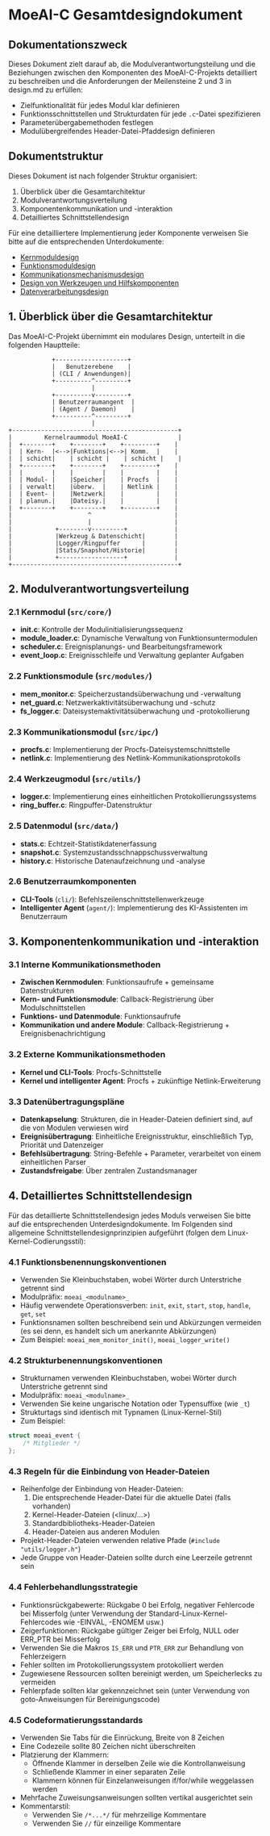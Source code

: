 # MoeAI-C Gesamtdesigndokument

## Dokumentationszweck

Dieses Dokument zielt darauf ab, die Modulverantwortungsteilung und die Beziehungen zwischen den Komponenten des MoeAI-C-Projekts detailliert zu beschreiben und die Anforderungen der Meilensteine 2 und 3 in design.md zu erfüllen:
- Zielfunktionalität für jedes Modul klar definieren
- Funktionsschnittstellen und Strukturdaten für jede `.c`-Datei spezifizieren
- Parameterübergabemethoden festlegen
- Modulübergreifendes Header-Datei-Pfaddesign definieren

## Dokumentstruktur

Dieses Dokument ist nach folgender Struktur organisiert:
1. Überblick über die Gesamtarchitektur
2. Modulverantwortungsverteilung
3. Komponentenkommunikation und -interaktion
4. Detailliertes Schnittstellendesign

Für eine detailliertere Implementierung jeder Komponente verweisen Sie bitte auf die entsprechenden Unterdokumente:
- [Kernmoduldesign](./core_design.md)
- [Funktionsmoduldesign](./modules_design.md)
- [Kommunikationsmechanismusdesign](./communication_design.md)
- [Design von Werkzeugen und Hilfskomponenten](./utils_design.md)
- [Datenverarbeitungsdesign](./data_design.md)

## 1. Überblick über die Gesamtarchitektur

Das MoeAI-C-Projekt übernimmt ein modulares Design, unterteilt in die folgenden Hauptteile:

```
            +--------------------+
            |   Benutzerebene    |
            | (CLI / Anwendungen)|
            +----------^---------+
                       |
            +----------v---------+
            | Benutzerraumangent  |
            | (Agent / Daemon)    |
            +----------^---------+
                       |
+----------------------------------------------+
|         Kernelraummodul MoeAI-C              |
|  +--------+    +--------+    +---------+    |
|  | Kern-  |<-->|Funktions|<-->| Komm.  |    |
|  | schicht|    | schicht |    | schicht |    |
|  +--------+    +--------+    +---------+    |
|  |        |    |        |    |         |    |
|  | Modul- |    |Speicher|    | Procfs  |    |
|  | verwalt|    |überw.  |    | Netlink |    |
|  | Event- |    |Netzwerk|    |         |    |
|  | planun.|    |Dateisy.|    |         |    |
|  +--------+    +--------+    +---------+    |
|                     ^                       |
|                     |                       |
|            +--------v---------+             |
|            |Werkzeug & Datenschicht|        |
|            |Logger/Ringpuffer      |        |
|            |Stats/Snapshot/Historie|        |
|            +------------------+             |
+----------------------------------------------+
```

## 2. Modulverantwortungsverteilung

### 2.1 Kernmodul (`src/core/`)

- **init.c**: Kontrolle der Modulinitialisierungssequenz
- **module_loader.c**: Dynamische Verwaltung von Funktionsuntermodulen
- **scheduler.c**: Ereignisplanungs- und Bearbeitungsframework
- **event_loop.c**: Ereignisschleife und Verwaltung geplanter Aufgaben

### 2.2 Funktionsmodule (`src/modules/`)

- **mem_monitor.c**: Speicherzustandsüberwachung und -verwaltung
- **net_guard.c**: Netzwerkaktivitätsüberwachung und -schutz
- **fs_logger.c**: Dateisystemaktivitätsüberwachung und -protokollierung

### 2.3 Kommunikationsmodul (`src/ipc/`)

- **procfs.c**: Implementierung der Procfs-Dateisystemschnittstelle
- **netlink.c**: Implementierung des Netlink-Kommunikationsprotokolls

### 2.4 Werkzeugmodul (`src/utils/`)

- **logger.c**: Implementierung eines einheitlichen Protokollierungssystems
- **ring_buffer.c**: Ringpuffer-Datenstruktur

### 2.5 Datenmodul (`src/data/`)

- **stats.c**: Echtzeit-Statistikdatenerfassung
- **snapshot.c**: Systemzustandsschnappschussverwaltung
- **history.c**: Historische Datenaufzeichnung und -analyse

### 2.6 Benutzerraumkomponenten

- **CLI-Tools** (`cli/`): Befehlszeilenschnittstellenwerkzeuge
- **Intelligenter Agent** (`agent/`): Implementierung des KI-Assistenten im Benutzerraum

## 3. Komponentenkommunikation und -interaktion

### 3.1 Interne Kommunikationsmethoden

- **Zwischen Kernmodulen**: Funktionsaufrufe + gemeinsame Datenstrukturen
- **Kern- und Funktionsmodule**: Callback-Registrierung über Modulschnittstellen
- **Funktions- und Datenmodule**: Funktionsaufrufe
- **Kommunikation und andere Module**: Callback-Registrierung + Ereignisbenachrichtigung

### 3.2 Externe Kommunikationsmethoden

- **Kernel und CLI-Tools**: Procfs-Schnittstelle
- **Kernel und intelligenter Agent**: Procfs + zukünftige Netlink-Erweiterung

### 3.3 Datenübertragungspläne

- **Datenkapselung**: Strukturen, die in Header-Dateien definiert sind, auf die von Modulen verwiesen wird
- **Ereignisübertragung**: Einheitliche Ereignisstruktur, einschließlich Typ, Priorität und Datenzeiger
- **Befehlsübertragung**: String-Befehle + Parameter, verarbeitet von einem einheitlichen Parser
- **Zustandsfreigabe**: Über zentralen Zustandsmanager

## 4. Detailliertes Schnittstellendesign

Für das detaillierte Schnittstellendesign jedes Moduls verweisen Sie bitte auf die entsprechenden Unterdesigndokumente. Im Folgenden sind allgemeine Schnittstellendesignprinzipien aufgeführt (folgen dem Linux-Kernel-Codierungsstil):

### 4.1 Funktionsbenennungskonventionen

- Verwenden Sie Kleinbuchstaben, wobei Wörter durch Unterstriche getrennt sind
- Modulpräfix: `moeai_<modulname>_`
- Häufig verwendete Operationsverben: `init`, `exit`, `start`, `stop`, `handle`, `get`, `set`
- Funktionsnamen sollten beschreibend sein und Abkürzungen vermeiden (es sei denn, es handelt sich um anerkannte Abkürzungen)
- Zum Beispiel: `moeai_mem_monitor_init()`, `moeai_logger_write()`

### 4.2 Strukturbenennungskonventionen

- Strukturnamen verwenden Kleinbuchstaben, wobei Wörter durch Unterstriche getrennt sind
- Modulpräfix: `moeai_<modulname>_`
- Verwenden Sie keine ungarische Notation oder Typensuffixe (wie `_t`)
- Strukturtags sind identisch mit Typnamen (Linux-Kernel-Stil)
- Zum Beispiel:
```c
struct moeai_event {
    /* Mitglieder */
};
```

### 4.3 Regeln für die Einbindung von Header-Dateien

- Reihenfolge der Einbindung von Header-Dateien:
  1. Die entsprechende Header-Datei für die aktuelle Datei (falls vorhanden)
  2. Kernel-Header-Dateien (<linux/...>)
  3. Standardbibliotheks-Header-Dateien
  4. Header-Dateien aus anderen Modulen
- Projekt-Header-Dateien verwenden relative Pfade (`#include "utils/logger.h"`)
- Jede Gruppe von Header-Dateien sollte durch eine Leerzeile getrennt sein

### 4.4 Fehlerbehandlungsstrategie

- Funktionsrückgabewerte: Rückgabe 0 bei Erfolg, negativer Fehlercode bei Misserfolg (unter Verwendung der Standard-Linux-Kernel-Fehlercodes wie -EINVAL, -ENOMEM usw.)
- Zeigerfunktionen: Rückgabe gültiger Zeiger bei Erfolg, NULL oder ERR_PTR bei Misserfolg
- Verwenden Sie die Makros `IS_ERR` und `PTR_ERR` zur Behandlung von Fehlerzeigern
- Fehler sollten im Protokollierungssystem protokolliert werden
- Zugewiesene Ressourcen sollten bereinigt werden, um Speicherlecks zu vermeiden
- Fehlerpfade sollten klar gekennzeichnet sein (unter Verwendung von goto-Anweisungen für Bereinigungscode)

### 4.5 Codeformatierungsstandards

- Verwenden Sie Tabs für die Einrückung, Breite von 8 Zeichen
- Eine Codezeile sollte 80 Zeichen nicht überschreiten
- Platzierung der Klammern:
  - Öffnende Klammer in derselben Zeile wie die Kontrollanweisung
  - Schließende Klammer in einer separaten Zeile
  - Klammern können für Einzelanweisungen if/for/while weggelassen werden
- Mehrfache Zuweisungsanweisungen sollten vertikal ausgerichtet sein
- Kommentarstil:
  - Verwenden Sie `/*...*/` für mehrzeilige Kommentare
  - Verwenden Sie `//` für einzeilige Kommentare